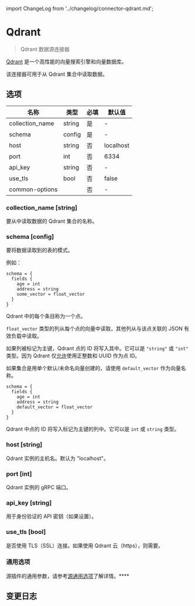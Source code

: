 import ChangeLog from '../changelog/connector-qdrant.md';

# Qdrant

> Qdrant 数据源连接器

[Qdrant](https://qdrant.tech/) 是一个高性能的向量搜索引擎和向量数据库。

该连接器可用于从 Qdrant 集合中读取数据。

## 选项

|       名称        |   类型   | 必填 |    默认值    |
|-----------------|--------|----|-----------|
| collection_name | string | 是  | -         |
| schema          | config | 是  | -         |
| host            | string | 否  | localhost |
| port            | int    | 否  | 6334      |
| api_key         | string | 否  | -         |
| use_tls         | bool   | 否  | false     |
| common-options  |        | 否  | -         |

### collection_name [string]

要从中读取数据的 Qdrant 集合的名称。

### schema [config]

要将数据读取到的表的模式。

例如：

```hocon
schema = {
  fields {
    age = int
    address = string
    some_vector = float_vector
  }
}
```

Qdrant 中的每个条目称为一个点。

`float_vector` 类型的列从每个点的向量中读取，其他列从与该点关联的 JSON 有效负载中读取。

如果列被标记为主键，Qdrant 点的 ID 将写入其中。它可以是 `"string"` 或 `"int"` 类型。因为 Qdrant 仅[允许](https://qdrant.tech/documentation/concepts/points/#point-ids)使用正整数和 UUID 作为点 ID。

如果集合是用单个默认/未命名向量创建的，请使用 `default_vector` 作为向量名称。

```hocon
schema = {
  fields {
    age = int
    address = string
    default_vector = float_vector
  }
}
```

Qdrant 中点的 ID 将写入标记为主键的列中。它可以是 `int` 或 `string` 类型。

### host [string]

Qdrant 实例的主机名。默认为 "localhost"。

### port [int]

Qdrant 实例的 gRPC 端口。

### api_key [string]

用于身份验证的 API 密钥（如果设置）。

### use_tls [bool]

是否使用 TLS（SSL）连接。如果使用 Qdrant 云（https），则需要。

### 通用选项

源插件的通用参数，请参考[源通用选项](../source-common-options.md)了解详情。****

## 变更日志

<ChangeLog />